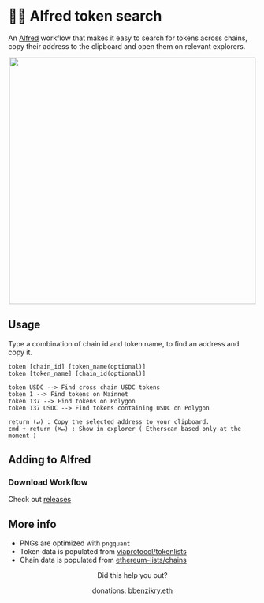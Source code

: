 # 🔎🎩 Alfred token search

An [Alfred](https://www.alfredapp.com/) workflow that makes it easy to search for tokens across chains, copy their address to the clipboard and open them on relevant explorers.

<div width="100%" align="center">
<img width="500" src="https://user-images.githubusercontent.com/1993348/224241747-30050353-a348-4fe0-9486-7b4a7cb2455c.gif" />
</div>

## Usage
Type a combination of chain id and token name, to find an address and copy it.

    token [chain_id] [token_name(optional)]
    token [token_name] [chain_id(optional)]
    
    token USDC --> Find cross chain USDC tokens
    token 1 --> Find tokens on Mainnet
    token 137 --> Find tokens on Polygon
    token 137 USDC --> Find tokens containing USDC on Polygon

    return (↵) : Copy the selected address to your clipboard.
    cmd + return (⌘↵) : Show in explorer ( Etherscan based only at the moment )

## Adding to Alfred 

### Download Workflow
Check out [releases](https://github.com/bbenzikry/alfred-token/releases)

## More info
- PNGs are optimized with ``pngquant``
- Token data is populated from [viaprotocol/tokenlists](https://github.com/viaprotocol/tokenlists)
- Chain data is populated from [ethereum-lists/chains](https://github.com/ethereum-lists/chains)


<div align="center">
Did this help you out? 
<p>
donations: <a href="https://etherscan.io/address/0x10c97e3e727cb3ee0bafb4f99f63225525150a35">bbenzikry.eth</a>
</p>
</div>

